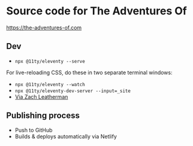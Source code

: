 # Source code for The Adventures Of
https://the-adventures-of.com

## Dev

- `npx @11ty/eleventy --serve`

For live-reloading CSS, do these in two separate terminal windows:
- `npx @11ty/eleventy --watch`
- `npx @11ty/eleventy-dev-server --input=_site`
- [Via Zach Leatherman](https://github.com/11ty/eleventy-dev-server/issues/19#issuecomment-1379221593)

## Publishing process

- Push to GitHub
- Builds & deploys automatically via Netlify